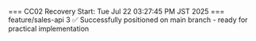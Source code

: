 === CC02 Recovery Start: Tue Jul 22 03:27:45 PM JST 2025 ===
feature/sales-api
3
✅ Successfully positioned on main branch - ready for practical implementation
